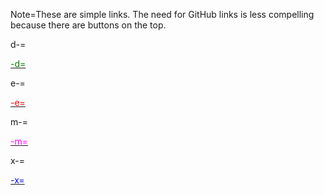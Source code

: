 Note=These are simple links.  The need for GitHub links is less compelling because there are buttons on the top.

d-=<a href=""><font color="green">

-d=</font></a>

e-=<a href=""><font color="red">

-e=</font></a>

m-=<a href=""><font color="magenta">

-m=</font></a>
  
x-=<a href=""><font color="blue">

-x=</font></a>
